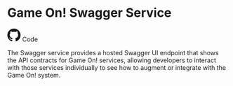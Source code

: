 # Game On! Swagger Service

<a href='https://github.com/gameontext/gameon-swagger'><img src="/images/github.png" width="30px" /></a> Code

The Swagger service provides a hosted Swagger UI endpoint that shows the API contracts for Game On! services, allowing developers
to interact with those services individually to see how to augment or integrate with the Game On! system.